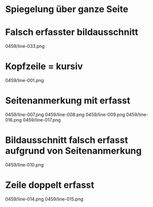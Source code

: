 # Spiegelung über ganze Seite
# Falsch erfasster bildausschnitt
0459/line-033.png
# Kopfzeile = kursiv
0459/line-001.png
# Seitenanmerkung mit erfasst
0459/line-007.png
0459/line-008.png
0459/line-009.png
0459/line-016.png
0459/line-017.png
# Bildausschnitt falsch erfasst aufgrund von Seitenanmerkung
0459/line-010.png
# Zeile doppelt erfasst
0459/line-014.png
0459/line-015.png
